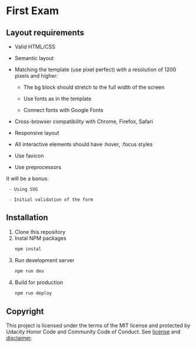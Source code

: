# First Exam

## Layout requirements

- Valid HTML/CSS

- Semantic layout

- Matching the template (use pixel perfect) with a resolution of 1200 pixels and higher:

     - The bg block should stretch to the full width of the screen

     - Use fonts as in the template

     - Connect fonts with Google Fonts

- Cross-browser compatibility with Chrome, Firefox, Safari

- Responsive layout

- All interactive elements should have :hover, :focus styles

- Use favicon

- Use preprocessors

It will be a bonus:

     - Using SVG

     - Initial validation of the form

## Installation

1. Clone this repository
2. Instal NPM packages
   ```bash
   npm instal
   ```
3. Run development server
   ```bash
   npm run dev
   ```
4. Build for production
   ```bash
   npm run deploy
   ```

## Copyright
This project is licensed under the terms of the MIT license and protected by Udacity Honor Code and Community Code of Conduct. See [license](LICENSE.md) and [disclaimer](LICENSE.DISCLAIMER.md).